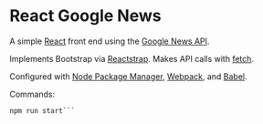 # React Google News
A simple [React](https://reactjs.org/) front end using the [Google News API](https://newsapi.org/).

Implements Bootstrap via [Reactstrap](https://reactstrap.github.io/).
Makes API calls with [fetch](https://github.com/github/fetch).

Configured with [Node Package Manager](https://www.npmjs.com/), [Webpack](https://webpack.js.org/), and [Babel](https://babeljs.io/).

Commands:
```npm run build
npm run start```
